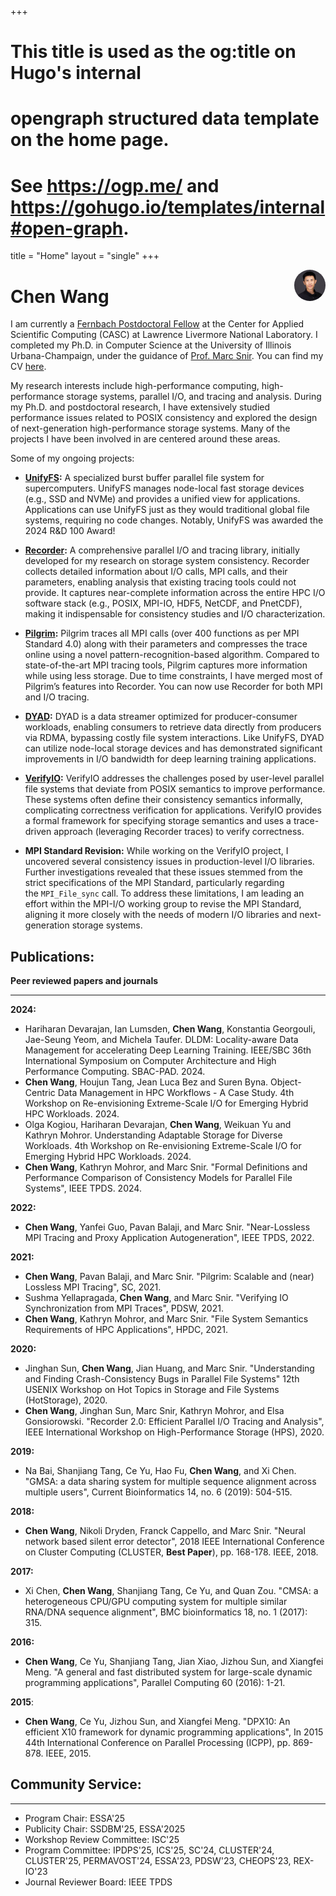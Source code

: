 +++
# This title is used as the og:title on Hugo's internal
# opengraph structured data template on the home page.
# See https://ogp.me/ and https://gohugo.io/templates/internal#open-graph.
title = "Home"
layout = "single"
+++

[<img src="/static/images/headshot.jpeg" style="max-width:10%;min-width:30px;border-radius:50%;float:right;" alt="Github repo" />](https://github.com/yihui/hugo-xmin)

# Chen Wang

I am currently a [Fernbach Postdoctoral Fellow](https://computing.llnl.gov/about/people-highlights/chen-wang) at the Center for Applied Scientific Computing (CASC) at Lawrence Livermore National Laboratory. I completed my Ph.D. in Computer Science at the University of Illinois Urbana-Champaign, under the guidance of [Prof. Marc Snir](https://snir.cs.illinois.edu). You can find my CV [here](/static/cv/cv-chen-wang-2024-12-16.pdf).

My research interests include high-performance computing, high-performance storage systems, parallel I/O, and tracing and analysis. During my Ph.D. and postdoctoral research, I have extensively studied performance issues related to POSIX consistency and explored the design of next-generation high-performance storage systems. Many of the projects I have been involved in are centered around these areas.
<!--
If you want to read more about this issue, please see this post.
-->


Some of my ongoing projects:

- **[UnifyFS](https://github.com/LLNL/UnifyFS):** A specialized burst buffer parallel file system for supercomputers. UnifyFS manages node-local fast storage devices (e.g., SSD and NVMe) and provides a unified view for applications. Applications can use UnifyFS just as they would traditional global file systems, requiring no code changes. Notably, UnifyFS was awarded the 2024 R&D 100 Award!
    
- **[Recorder](https://github.com/uiuc-hpc/Recorder):** A comprehensive parallel I/O and tracing library, initially developed for my research on storage system consistency. Recorder collects detailed information about I/O calls, MPI calls, and their parameters, enabling analysis that existing tracing tools could not provide. It captures near-complete information across the entire HPC I/O software stack (e.g., POSIX, MPI-IO, HDF5, NetCDF, and PnetCDF), making it indispensable for consistency studies and I/O characterization.
    
- **[Pilgrim](https://github.com/pmodels/pilgrim):**  Pilgrim traces all MPI calls (over 400 functions as per MPI Standard 4.0) along with their parameters and compresses the trace online using a novel pattern-recognition-based algorithm. Compared to state-of-the-art MPI tracing tools, Pilgrim captures more information while using less storage. 
Due to time constraints, I have merged most of Pilgrim’s features into Recorder. You can now use Recorder for both MPI and I/O tracing.
    
- **[DYAD](https://github.com/flux-framework/dyad):** DYAD is a data streamer optimized for producer-consumer workloads, enabling consumers to retrieve data directly from producers via RDMA, bypassing costly file system interactions. Like UnifyFS, DYAD can utilize node-local storage devices and has demonstrated significant improvements in I/O bandwidth for deep learning training applications.
    
- **[VerifyIO](https://github.com/uiuc-hpc/Recorder/tree/dev/tools/verifyio):** VerifyIO addresses the challenges posed by user-level parallel file systems that deviate from POSIX semantics to improve performance. These systems often define their consistency semantics informally, complicating correctness verification for applications. VerifyIO provides a formal framework for specifying storage semantics and uses a trace-driven approach (leveraging Recorder traces) to verify correctness.
    
- **MPI Standard Revision:** While working on the VerifyIO project, I uncovered several consistency issues in production-level I/O libraries. Further investigations revealed that these issues stemmed from the strict specifications of the MPI Standard, particularly regarding the `MPI_File_sync` call. To address these limitations, I am leading an effort within the MPI-I/O working group to revise the MPI Standard, aligning it more closely with the needs of modern I/O libraries and next-generation storage systems.


## Publications:

**Peer reviewed papers and journals**

---

**2024:**
- Hariharan Devarajan, Ian Lumsden, **Chen Wang**, Konstantia Georgouli, Jae-Seung Yeom, and Michela Taufer. DLDM: Locality-aware Data Management for accelerating Deep Learning Training. IEEE/SBC 36th International Symposium on Computer Architecture and High Performance Computing. SBAC-PAD. 2024.
- **Chen Wang**, Houjun Tang, Jean Luca Bez and Suren Byna. Object-Centric Data Management in HPC Workflows - A Case Study. 4th Workshop on Re-envisioning Extreme-Scale I/O for Emerging Hybrid HPC Workloads. 2024.
- Olga Kogiou, Hariharan Devarajan, **Chen Wang**, Weikuan Yu and Kathryn Mohror. Understanding Adaptable Storage for Diverse Workloads. 4th Workshop on Re-envisioning Extreme-Scale I/O for Emerging Hybrid HPC Workloads. 2024.
- **Chen Wang**, Kathryn Mohror, and Marc Snir. "Formal Definitions and Performance Comparison of Consistency Models for Parallel File Systems", IEEE TPDS. 2024.

**2022:**
- **Chen Wang**, Yanfei Guo, Pavan Balaji, and Marc Snir. "Near-Lossless MPI Tracing and Proxy Application Autogeneration", IEEE TPDS, 2022.

**2021:**
- **Chen Wang**, Pavan Balaji, and Marc Snir. "Pilgrim: Scalable and (near) Lossless MPI Tracing", SC, 2021.
- Sushma Yellapragada, **Chen Wang**, and Marc Snir. "Verifying IO Synchronization from MPI Traces", PDSW, 2021.
- **Chen Wang**, Kathryn Mohror, and Marc Snir. "File System Semantics Requirements of HPC Applications", HPDC, 2021.

**2020:**
- Jinghan Sun, **Chen Wang**, Jian Huang, and Marc Snir. "Understanding and Finding Crash-Consistency Bugs in Parallel File Systems" 12th USENIX Workshop on Hot Topics in Storage and File Systems (HotStorage), 2020.
- **Chen Wang**, Jinghan Sun, Marc Snir, Kathryn Mohror, and Elsa Gonsiorowski. "Recorder 2.0: Efficient Parallel I/O Tracing and Analysis", IEEE International Workshop on High-Performance Storage (HPS), 2020.

**2019:**
- Na Bai, Shanjiang Tang, Ce Yu, Hao Fu, **Chen Wang**, and Xi Chen. "GMSA: a data sharing system for multiple sequence alignment across multiple users", Current Bioinformatics 14, no. 6 (2019): 504-515.

**2018:**
- **Chen Wang**, Nikoli Dryden, Franck Cappello, and Marc Snir. "Neural network based silent error detector", 2018 IEEE International Conference on Cluster Computing (CLUSTER, **Best Paper**), pp. 168-178. IEEE, 2018.

**2017:**
- Xi Chen, **Chen Wang**, Shanjiang Tang, Ce Yu, and Quan Zou. "CMSA: a heterogeneous CPU/GPU computing system for multiple similar RNA/DNA sequence alignment", BMC bioinformatics 18, no. 1 (2017): 315.

**2016:**
- **Chen Wang**, Ce Yu, Shanjiang Tang, Jian Xiao, Jizhou Sun, and Xiangfei Meng. "A general and fast distributed system for large-scale dynamic programming applications", Parallel Computing 60 (2016): 1-21.

**2015**:
- **Chen Wang**, Ce Yu, Jizhou Sun, and Xiangfei Meng. "DPX10: An efficient X10 framework for dynamic programming applications", In 2015 44th International Conference on Parallel Processing (ICPP), pp. 869-878. IEEE, 2015.


## Community Service:

---

- Program Chair: ESSA'25
- Publicity Chair: SSDBM'25, ESSA'2025
- Workshop Review Committee: ISC'25
- Program Committee: IPDPS'25, ICS'25, SC'24, CLUSTER'24, CLUSTER'25, PERMAVOST'24, ESSA'23, PDSW'23, CHEOPS'23, REX-IO'23
- Journal Reviewer Board: IEEE TPDS



